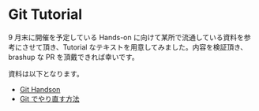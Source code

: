# Git Tutorial

9 月末に開催を予定している Hands-on に向けて某所で流通している資料を参考にさせて頂き、Tutorial なテキストを用意してみました。内容を検証頂き、brashup な PR を頂戴できれば幸いです。

資料は以下となります。

- [Git Handson](./tutorial.md)
- [Git でやり直す方法](./retry.md)
